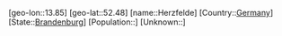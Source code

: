 ﻿---
location: [52.48,13.85]
type: City
tags:
- geo/City


SpocWebEntityId: 30925
isDeleted: false
confidential: public

---
[geo-lon::13.85]
[geo-lat::52.48]
[name::Herzfelde]
[Country::[Germany](geo/Continent/Europe/Germany.md)]
[State::[Brandenburg](geo/Continent/Europe/Germany/Brandenburg.md)]
[Population::]
[Unknown::]

